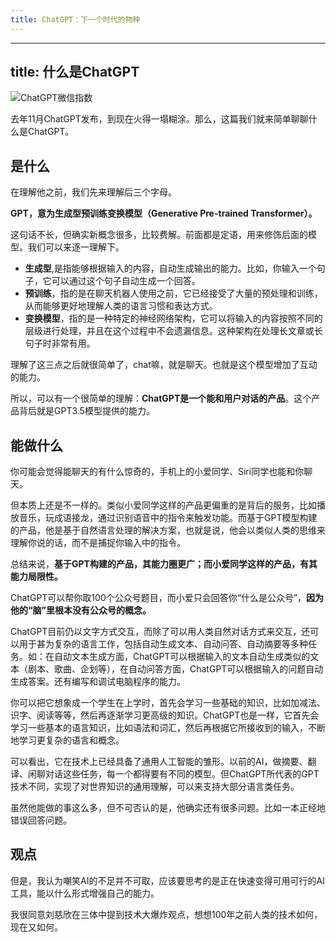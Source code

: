 ```yaml
---
title: ChatGPT：下一个时代的物种
---
```

---
title: 什么是ChatGPT
---

![ChatGPT微信指数](https://s2.loli.net/2023/03/23/zf4oZKEQ1Rd3HWh.png)

去年11月ChatGPT发布，到现在火得一塌糊涂。那么，这篇我们就来简单聊聊什么是ChatGPT。

## 是什么
在理解他之前，我们先来理解后三个字母。

**GPT，意为生成型预训练变换模型（Generative Pre-trained Transformer）。**

这句话不长，但确实新概念很多，比较费解。前面都是定语，用来修饰后面的模型。我们可以来逐一理解下。

- **生成型**,是指能够根据输入的内容，自动生成输出的能力。比如，你输入一个句子，它可以通过这个句子自动生成一个回答。
- **预训练**，指的是在聊天机器人使用之前，它已经接受了大量的预处理和训练，从而能够更好地理解人类的语言习惯和表达方式。
- **变换模型**，指的是一种特定的神经网络架构，它可以将输入的内容按照不同的层级进行处理，并且在这个过程中不会遗漏信息。这种架构在处理长文章或长句子时非常有用。

理解了这三点之后就很简单了，chat嘛，就是聊天。也就是这个模型增加了互动的能力。

所以，可以有一个很简单的理解：**ChatGPT是一个能和用户对话的产品**。这个产品背后就是GPT3.5模型提供的能力。

## 能做什么
你可能会觉得能聊天的有什么惊奇的，手机上的小爱同学、Siri同学也能和你聊天。

但本质上还是不一样的。类似小爱同学这样的产品更偏重的是背后的服务，比如播放音乐，玩成语接龙，通过识别语音中的指令来触发功能。而基于GPT模型构建的产品，他是基于自然语言处理的解决方案，也就是说，他会以类似人类的思维来理解你说的话，而不是捕捉你输入中的指令。

总结来说，**基于GPT构建的产品，其能力圈更广；而小爱同学这样的产品，有其能力局限性。**

ChatGPT可以帮你取100个公众号题目，而小爱只会回答你“什么是公众号”，**因为他的“脑”里根本没有公众号的概念。**

ChatGPT目前仍以文字方式交互，而除了可以用人类自然对话方式来交互，还可以用于甚为复杂的语言工作，包括自动生成文本、自动问答、自动摘要等多种任务。如：在自动文本生成方面，ChatGPT可以根据输入的文本自动生成类似的文本（剧本、歌曲、企划等），在自动问答方面，ChatGPT可以根据输入的问题自动生成答案。还有编写和调试电脑程序的能力。

你可以把它想象成一个学生在上学时，首先会学习一些基础的知识，比如加减法、识字、阅读等等，然后再逐渐学习更高级的知识。ChatGPT也是一样，它首先会学习一些基本的语言知识，比如语法和词汇，然后再根据它所接收到的输入，不断地学习更复杂的语言和概念。

可以看出，它在技术上已经具备了通用人工智能的雏形。以前的AI，做摘要、翻译、闲聊对话这些任务，每一个都得要有不同的模型。但ChatGPT所代表的GPT技术不同，实现了对世界知识的通用理解，可以来支持大部分语言类任务。

虽然他能做的事这么多，但不可否认的是，他确实还有很多问题。比如一本正经地错误回答问题。

## 观点

但是，我认为嘲笑AI的不足并不可取，应该要思考的是正在快速变得可用可行的AI工具，能以什么形式增强自己的能力。

我很同意刘慈欣在三体中提到技术大爆炸观点，想想100年之前人类的技术如何，现在又如何。


